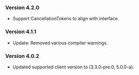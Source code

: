 ### Version 4.2.0

- Support CancellationTokens to align with interface.

### Version 4.1.1

- Update: Removed various compiler warnings.

### Version 4.0.2

- Updated supported client version to [3.3.0-pre.0, 5.0.0-a).
